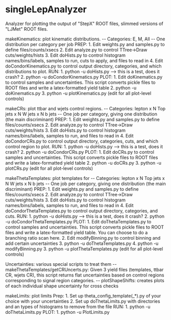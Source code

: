 # singleLepAnalyzer

Analyzer for plotting the output of "StepX" ROOT files, slimmed versions of "LJMet" ROOT files.

makeKinematics: plot kinematic distributions. 
	-- Categories: E, M, All
	-- One distribution per category per job
	PREP:
	1. Edit weights.py and samples.py to define files/counts/xsecs
	2. Edit analyze.py to control TTree->Draw cuts/weights/hists
	3. Edit doHists.py to control histogram names/bins/labels, samples to run, cuts to apply, and files to read in
	4. Edit doCondorKinematics.py to control output directory, categories, and which distributions to plot.
	RUN:
	1. python -u doHists.py --> this is a test, does it crash?
	2. python -u doCondorKinematics.py
	PLOT:
	1. Edit doKinematics.py to control samples and uncertainties. This script converts pickle files to ROOT files and write a latex-formatted yield table
	2. python -u doKinematics.py
	3. python -u plotKinematics.py (edit for all plot-level controls)

makeCRs: plot ttbar and wjets control regions.
	-- Categories: lepton x N Top jets x N W jets x N b jets
	-- One job per category, giving one distribution (the main discriminant)
	PREP:
	1. Edit weights.py and samples.py to define files/counts/xsecs
	2. Edit analyze.py to control TTree->Draw cuts/weights/hists
	3. Edit doHists.py to control histogram names/bins/labels, samples to run, and files to read in
	4. Edit doCondorCRs.py to control output directory, categories, cuts, and which control region to plot.
	RUN:
	1. python -u doHists.py --> this is a test, does it crash?
	2. python -u doCondorCRs.py
	PLOT:
	1. Edit doCRs.py to control samples and uncertainties. This script converts pickle files to ROOT files and write a latex-formatted yield table
	2. python -u doCRs.py
	3. python -u plotCRs.py (edit for all plot-level controls)
	 
makeThetaTemplates: plot templates for 
	-- Categories: lepton x N Top jets x N W jets x N b jets
	-- One job per category, giving one distribution (the main discriminant)
	PREP:
	1. Edit weights.py and samples.py to define files/counts/xsecs
	2. Edit analyze.py to control TTree->Draw cuts/weights/hists
	3. Edit doHists.py to control histogram names/bins/labels, samples to run, and files to read in
	4. Edit doCondorThetaTemplates.py to control output directory, categories, and cuts. 
	RUN:
	1. python -u doHists.py --> this is a test, does it crash?
	2. python -u doCondorThetaTemplates.py
	PLOT:
	1. Edit doThetaTemplates.py to control samples and uncertainties. This script converts pickle files to ROOT files and write a latex-formatted yield table. You can choose to do a branching ratio scan here.
	2. Edit modifyBinning.py to control binning and add certain uncertainties
	3. python -u doThetaTemplates.py
	4. python -u modifyBinning.py
	3. python -u plotThetaTemplates.py (edit for all plot-level controls)


Uncertainties: various special scripts to treat them
	-- makeThetaTemplates/getCRUncerts.py: Given 3 yield files (templates, ttbar CR, wjets CR), this script returns flat uncertainties based on control regions corresponding to signal region categories.
	-- plotShapeShifts: creates plots of each individual shape uncertainty for cross checks

makeLimits: plot limits
	Prep:
	1. Set up theta_config_template(_*).py of your choice with your uncertainties
	2. Set up doThetaLimits.py with directories and an types of histograms to remove from the file
	RUN:
	1. python -u doThetaLimits.py
	PLOT:
	1. python -u PlotLimits.py
	
